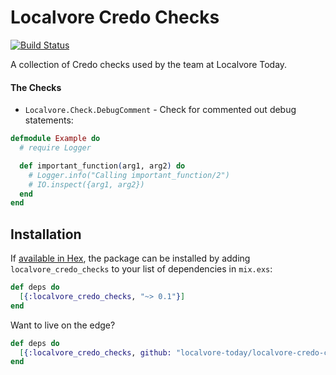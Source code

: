 # Localvore Credo Checks

[![Build Status](https://travis-ci.org/localvore-today/localvore-credo-checks.svg?branch=master)](https://travis-ci.org/localvore-today/localvore-credo-checks)

A collection of Credo checks used by the team at Localvore Today.

#### The Checks

- `Localvore.Check.DebugComment` - Check for commented out debug statements:

```elixir
defmodule Example do
  # require Logger

  def important_function(arg1, arg2) do
    # Logger.info("Calling important_function/2")
    # IO.inspect({arg1, arg2})
  end
end
```


## Installation

If [available in Hex](https://hex.pm/docs/publish), the package can be installed
by adding `localvore_credo_checks` to your list of dependencies in `mix.exs`:

```elixir
def deps do
  [{:localvore_credo_checks, "~> 0.1"}]
end
```

Want to live on the edge?

```elixir
def deps do
  [{:localvore_credo_checks, github: "localvore-today/localvore-credo-checks"}]
end
```
